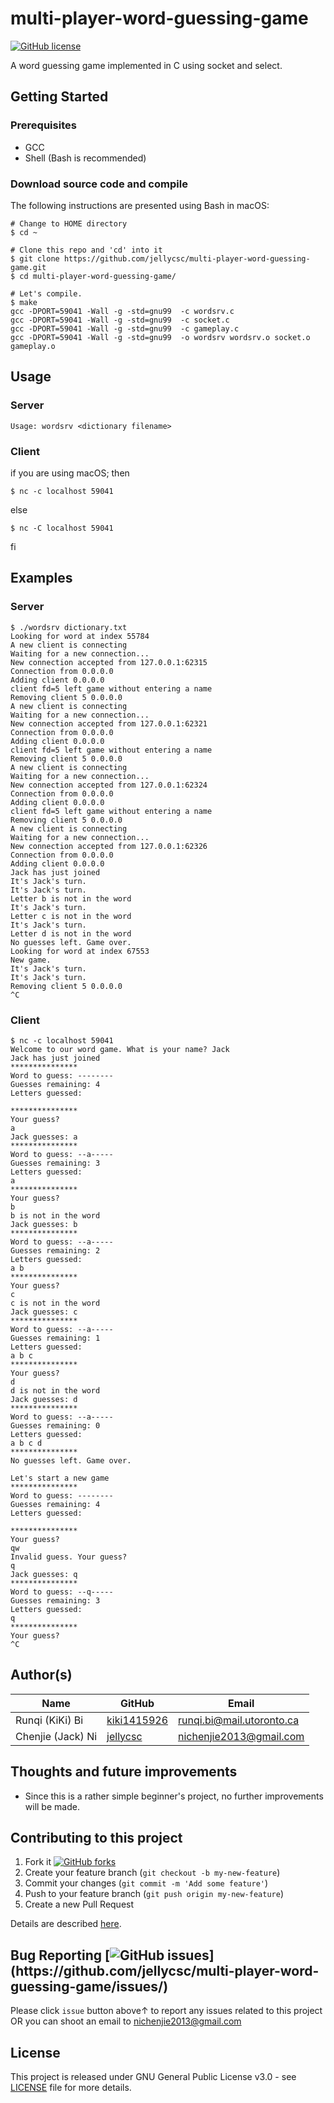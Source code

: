 # multi-player-word-guessing-game
[![GitHub license](https://img.shields.io/github/license/jellycsc/multi-player-word-guessing-game.svg)](https://github.com/jellycsc/multi-player-word-guessing-game/blob/master/LICENSE)

A word guessing game implemented in C using socket and select.

## Getting Started

### Prerequisites

* GCC
* Shell (Bash is recommended)

### Download source code and compile
The following instructions are presented using Bash in macOS:
```
# Change to HOME directory
$ cd ~

# Clone this repo and 'cd' into it
$ git clone https://github.com/jellycsc/multi-player-word-guessing-game.git
$ cd multi-player-word-guessing-game/

# Let's compile.
$ make
gcc -DPORT=59041 -Wall -g -std=gnu99  -c wordsrv.c
gcc -DPORT=59041 -Wall -g -std=gnu99  -c socket.c
gcc -DPORT=59041 -Wall -g -std=gnu99  -c gameplay.c
gcc -DPORT=59041 -Wall -g -std=gnu99  -o wordsrv wordsrv.o socket.o gameplay.o
```

## Usage
### Server
```
Usage: wordsrv <dictionary filename>
```
### Client
if you are using macOS; then
```
$ nc -c localhost 59041
```
else
```
$ nc -C localhost 59041
```
fi

## Examples
### Server
```
$ ./wordsrv dictionary.txt 
Looking for word at index 55784
A new client is connecting
Waiting for a new connection...
New connection accepted from 127.0.0.1:62315
Connection from 0.0.0.0
Adding client 0.0.0.0
client fd=5 left game without entering a name
Removing client 5 0.0.0.0
A new client is connecting
Waiting for a new connection...
New connection accepted from 127.0.0.1:62321
Connection from 0.0.0.0
Adding client 0.0.0.0
client fd=5 left game without entering a name
Removing client 5 0.0.0.0
A new client is connecting
Waiting for a new connection...
New connection accepted from 127.0.0.1:62324
Connection from 0.0.0.0
Adding client 0.0.0.0
client fd=5 left game without entering a name
Removing client 5 0.0.0.0
A new client is connecting
Waiting for a new connection...
New connection accepted from 127.0.0.1:62326
Connection from 0.0.0.0
Adding client 0.0.0.0
Jack has just joined
It's Jack's turn.
It's Jack's turn.
Letter b is not in the word
It's Jack's turn.
Letter c is not in the word
It's Jack's turn.
Letter d is not in the word
No guesses left. Game over.
Looking for word at index 67553
New game.
It's Jack's turn.
It's Jack's turn.
Removing client 5 0.0.0.0
^C
```

### Client
```
$ nc -c localhost 59041
Welcome to our word game. What is your name? Jack    
Jack has just joined
***************
Word to guess: --------
Guesses remaining: 4
Letters guessed: 

***************
Your guess?
a
Jack guesses: a
***************
Word to guess: --a-----
Guesses remaining: 3
Letters guessed: 
a 
***************
Your guess?
b
b is not in the word
Jack guesses: b
***************
Word to guess: --a-----
Guesses remaining: 2
Letters guessed: 
a b 
***************
Your guess?
c
c is not in the word
Jack guesses: c
***************
Word to guess: --a-----
Guesses remaining: 1
Letters guessed: 
a b c 
***************
Your guess?
d
d is not in the word
Jack guesses: d
***************
Word to guess: --a-----
Guesses remaining: 0
Letters guessed: 
a b c d 
***************
No guesses left. Game over.

Let's start a new game
***************
Word to guess: --------
Guesses remaining: 4
Letters guessed: 

***************
Your guess?
qw
Invalid guess. Your guess?
q
Jack guesses: q
***************
Word to guess: --q-----
Guesses remaining: 3
Letters guessed: 
q 
***************
Your guess?
^C
```

## Author(s)

| Name                    | GitHub                                     | Email
| ----------------------- | ------------------------------------------ | -------------------------
| Runqi (KiKi) Bi         | [kiki1415926](https://github.com/kiki1415926)    | runqi.bi@mail.utoronto.ca
| Chenjie (Jack) Ni       | [jellycsc](https://github.com/jellycsc)    | nichenjie2013@gmail.com

## Thoughts and future improvements

* Since this is a rather simple beginner's project, no further improvements will be made.

## Contributing to this project

1. Fork it [![GitHub forks](https://img.shields.io/github/forks/jellycsc/multi-player-word-guessing-game.svg?style=social&label=Fork&maxAge=2592000&)](https://github.com/jellycsc/multi-player-word-guessing-game/fork)
2. Create your feature branch (`git checkout -b my-new-feature`)
3. Commit your changes (`git commit -m 'Add some feature'`)
4. Push to your feature branch (`git push origin my-new-feature`)
5. Create a new Pull Request

Details are described [here](https://git-scm.com/book/en/v2/GitHub-Contributing-to-a-Project).

## Bug Reporting [![GitHub issues](https://img.shields.io/github/issues/jellycsc/multi-player-word-guessing-game.svg?)](https://github.com/jellycsc/multi-player-word-guessing-game/issues/)

Please click `issue` button above↑ to report any issues related to this project  
OR you can shoot an email to <nichenjie2013@gmail.com>

## License
This project is released under GNU General Public License v3.0 - see [LICENSE](LICENSE) file for more details.
